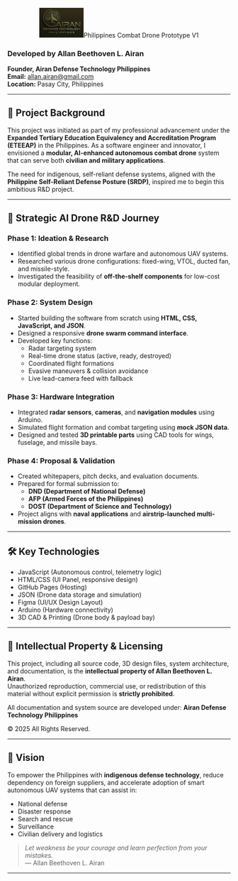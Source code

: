 <p align="center">
  <img src="https://raw.githubusercontent.com/AllanAiran/Airan-Defense-Technology-Philippines-Logo-/main/PSX_20250713_134211%20(1)~2.jpg" alt="Airan Defense Logo" width="100px" heigh="auto" border-radius="50px/>
</p>

# Philippines Combat Drone Prototype V1

### Developed by Allan Beethoven L. Airan  
**Founder, Airan Defense Technology Philippines**  
**Email:** allan.airan@gmail.com  
**Location:** Pasay City, Philippines

---

## 📜 Project Background

This project was initiated as part of my professional advancement under the **Expanded Tertiary Education Equivalency and Accreditation Program (ETEEAP)** in the Philippines. As a software engineer and innovator, I envisioned a **modular, AI-enhanced autonomous combat drone** system that can serve both **civilian and military applications**.

The need for indigenous, self-reliant defense systems, aligned with the **Philippine Self-Reliant Defense Posture (SRDP)**, inspired me to begin this ambitious R&D project.

---

## 🧠 Strategic AI Drone R&D Journey

### Phase 1: Ideation & Research
- Identified global trends in drone warfare and autonomous UAV systems.
- Researched various drone configurations: fixed-wing, VTOL, ducted fan, and missile-style.
- Investigated the feasibility of **off-the-shelf components** for low-cost modular deployment.

### Phase 2: System Design
- Started building the software from scratch using **HTML, CSS, JavaScript, and JSON**.
- Designed a responsive **drone swarm command interface**.
- Developed key functions:
  - Radar targeting system
  - Real-time drone status (active, ready, destroyed)
  - Coordinated flight formations
  - Evasive maneuvers & collision avoidance
  - Live lead-camera feed with fallback

### Phase 3: Hardware Integration
- Integrated **radar sensors**, **cameras**, and **navigation modules** using Arduino.
- Simulated flight formation and combat targeting using **mock JSON data**.
- Designed and tested **3D printable parts** using CAD tools for wings, fuselage, and missile bays.

### Phase 4: Proposal & Validation
- Created whitepapers, pitch decks, and evaluation documents.
- Prepared for formal submission to:
  - **DND (Department of National Defense)**
  - **AFP (Armed Forces of the Philippines)**
  - **DOST (Department of Science and Technology)**
- Project aligns with **naval applications** and **airstrip-launched multi-mission drones**.

---

## 🛠 Key Technologies
- JavaScript (Autonomous control, telemetry logic)
- HTML/CSS (UI Panel, responsive design)
- GitHub Pages (Hosting)
- JSON (Drone data storage and simulation)
- Figma (UI/UX Design Layout)
- Arduino (Hardware connectivity)
- 3D CAD & Printing (Drone body & payload bay)

---

## 🔐 Intellectual Property & Licensing

This project, including all source code, 3D design files, system architecture, and documentation, is the **intellectual property of Allan Beethoven L. Airan**.  
Unauthorized reproduction, commercial use, or redistribution of this material without explicit permission is **strictly prohibited**.

All documentation and system source are developed under:
**Airan Defense Technology Philippines**

© 2025 All Rights Reserved.

---

## 🚀 Vision

To empower the Philippines with **indigenous defense technology**, reduce dependency on foreign suppliers, and accelerate adoption of smart autonomous UAV systems that can assist in:
- National defense
- Disaster response
- Search and rescue
- Surveillance
- Civilian delivery and logistics

> *Let weakness be your courage and learn perfection from your mistakes.*  
> — Allan Beethoven L. Airan

---
